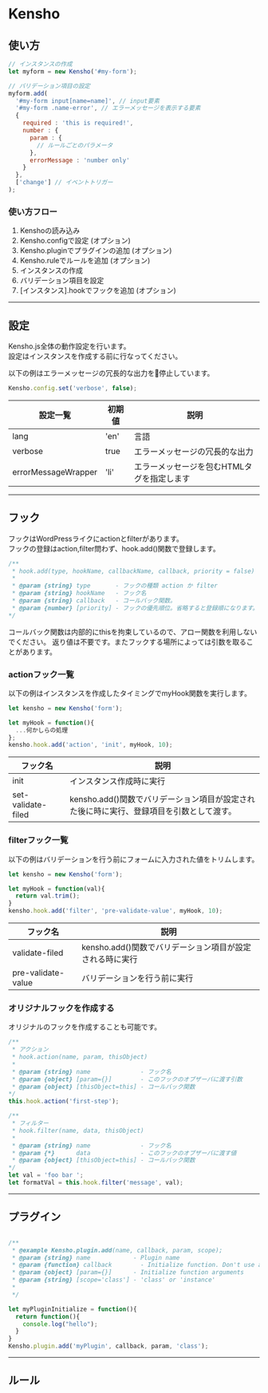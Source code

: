 # Kensho

[](https://travis-ci.org/yokotak0527/kensho.svg?branch=master)

## 使い方

```js
// インスタンスの作成
let myform = new Kensho('#my-form');

// バリデーション項目の設定
myform.add(
  '#my-form input[name=name]', // input要素
  '#my-form .name-error', // エラーメッセージを表示する要素
  {
    required : 'this is required!',
    number : {
      param : {
        // ルールごとのパラメータ
      },
      errorMessage : 'number only'
    }
  },
  ['change'] // イベントトリガー
);
```

### 使い方フロー

1. Kenshoの読み込み
3. Kensho.configで設定 (オプション)
4. Kensho.pluginでプラグインの追加 (オプション)
5. Kensho.ruleでルールを追加 (オプション)
6. インスタンスの作成
7. バリデーション項目を設定
8. [インスタンス].hookでフックを追加 (オプション)

- - - - - - - - - - - - - - - - - - - - - - - - - - - - 

## 設定

Kensho.js全体の動作設定を行います。  
設定はインスタンスを作成する前に行なってください。

以下の例はエラーメッセージの冗長的な出力を停止しています。

```js
Kensho.config.set('verbose', false);
```

| 設定一覧            | 初期値 | 説明 |
|---------------------|--------|------|
| lang                | 'en'   | 言語 |
| verbose             | true   | エラーメッセージの冗長的な出力 |
| errorMessageWrapper | 'li'   | エラーメッセージを包むHTMLタグを指定します |

- - - - - - - - - - - - - - - - - - - - - - - - - - - - 

## フック

フックはWordPressライクにactionとfilterがあります。  
フックの登録はaction,filter問わず、hook.add()関数で登録します。

```js
/**
 * hook.add(type, hookName, callbackName, callback, priority = false)
 * 
 * @param {string} type       - フックの種類 action か filter
 * @param {string} hookName   - フック名
 * @param {string} callback   - コールバック関数。
 * @param {number} [priority] - フックの優先順位。省略すると登録順になります。
*/
```

コールバック関数は内部的にthisを拘束しているので、アロー関数を利用しないでください。
返り値は不要です。またフックする場所によっては引数を取ることがあります。

### actionフック一覧

以下の例はインスタンスを作成したタイミングでmyHook関数を実行します。

```js
let kensho = new Kensho('form');

let myHook = function(){
  ...何かしらの処理
};
kensho.hook.add('action', 'init', myHook, 10);
```

| フック名           | 説明                     |
|--------------------|--------------------------|
| init               | インスタンス作成時に実行 |
| set-validate-filed | kensho.add()関数でバリデーション項目が設定された後に時に実行、登録項目を引数として渡す。 |

### filterフック一覧

以下の例はバリデーションを行う前にフォームに入力された値をトリムします。

```js
let kensho = new Kensho('form');

let myHook = function(val){
  return val.trim();
}
kensho.hook.add('filter', 'pre-validate-value', myHook, 10);
```

| フック名 | 説明 |
|----------|------|
| validate-filed | kensho.add()関数でバリデーション項目が設定される時に実行 |
| pre-validate-value | バリデーションを行う前に実行 |

### オリジナルフックを作成する

オリジナルのフックを作成することも可能です。

```js
/**
 * アクション
 * hook.action(name, param, thisObject)
 * 
 * @param {string} name              - フック名
 * @param {object} [param={}]        - このフックのオブザーバに渡す引数
 * @param {object} [thisObject=this] - コールバック関数
*/
this.hook.action('first-step');

/**
 * フィルター
 * hook.filter(name, data, thisObject)
 * 
 * @param {string} name              - フック名
 * @param {*}      data              - このフックのオブザーバに渡す値
 * @param {object} [thisObject=this] - コールバック関数
*/
let val = 'foo bar ';
let formatVal = this.hook.filter('message', val);
```

- - - - - - - - - - - - - - - - - - - - - - - - - - - - 

## プラグイン

```js

/**
 * @example Kensho.plugin.add(name, callback, param, scope);
 * @param {string} name            - Plugin name
 * @param {function} callback        - Initialize function. Don't use arrow function.
 * @param {object} [param={}]      - Initialize function arguments
 * @param {string} [scope='class'] - 'class' or 'instance'
 * 
 */

let myPluginInitialize = function(){
  return function(){
    console.log("hello");
  }
}
Kensho.plugin.add('myPlugin', callback, param, 'class');
```

- - - - - - - - - - - - - - - - - - - - - - - - - - - - 

## ルール
